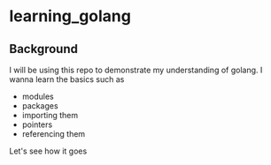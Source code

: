 # learning_golang
## Background
I will be using this repo to demonstrate my understanding of golang. I wanna learn the basics such as 
- modules
- packages
- importing them
- pointers
- referencing them

Let's see how it goes 
